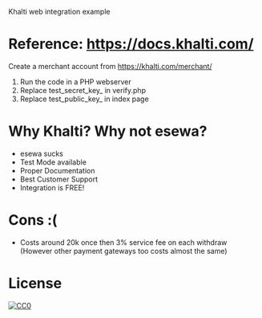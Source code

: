 Khalti web integration example


# Reference: https://docs.khalti.com/

Create a merchant account from https://khalti.com/merchant/

1)    Run the code in a PHP webserver
2)    Replace test_secret_key_ in verify.php
3)    Replace test_public_key_ in index page


# Why Khalti? Why not esewa?
- esewa sucks
- Test Mode available
- Proper Documentation
- Best Customer Support
- Integration is FREE!

# Cons :( 
- Costs around 20k once then 3% service fee on each withdraw (However other payment gateways too costs almost the same)

# License

[![CC0](https://i.creativecommons.org/l/by/4.0/88x31.png)](http://creativecommons.org/licenses/by/4.0/)
